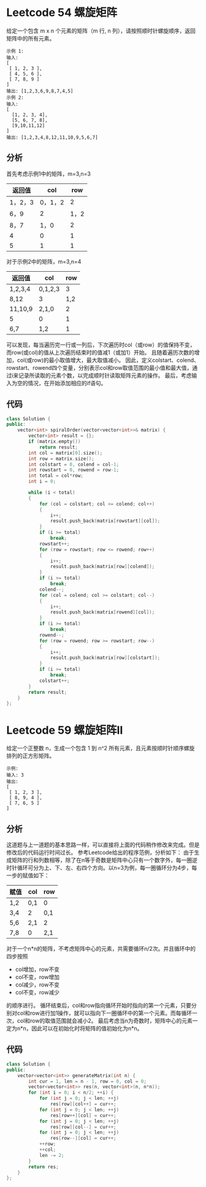 # Leetcode 54 螺旋矩阵
给定一个包含 m x n 个元素的矩阵（m 行, n 列），请按照顺时针螺旋顺序，返回矩阵中的所有元素。

```
示例 1:
输入:
[
 [ 1, 2, 3 ],
 [ 4, 5, 6 ],
 [ 7, 8, 9 ]
]
输出: [1,2,3,6,9,8,7,4,5]
示例 2:
输入:
[
  [1, 2, 3, 4],
  [5, 6, 7, 8],
  [9,10,11,12]
]
输出: [1,2,3,4,8,12,11,10,9,5,6,7]
```
## 分析

首先考虑示例1中的矩阵，m=3,n=3

|返回值|col|row|
|--|--|--|
|1，2，3|0，1，2|2|
|6，9|2|1，2|
|8，7|1，0|2|
|4|0|1|
|5|1|1|

对于示例2中的矩阵，m=3,n=4

|返回值|col|row|
|--|--|--|
|1,2,3,4|0,1,2,3|3|
|8,12|3|1,2|
|11,10,9|2,1,0|2|
|5|0|1|
|6,7|1,2|1|

可以发现，每当遍历完一行或一列后，下次遍历时col（或row）的值保持不变，而row(或col)的值从上次遍历结束时的值减1（或加1）开始。
且随着遍历次数的增加，col(或row)的最小取值增大，最大取值减小。
因此，定义colstart、colend、rowstart、rowend四个变量，分别表示col和row取值范围的最小值和最大值，通过i来记录所读取的元素个数，以完成顺时针读取矩阵元素的操作。
最后，考虑输入为空的情况，在开始添加相应的if语句。
## 代码

``` C++
class Solution {
public:
    vector<int> spiralOrder(vector<vector<int>>& matrix) {
        vector<int> result = {};
        if (matrix.empty())
            return result;
        int col = matrix[0].size();
        int row = matrix.size();
        int colstart = 0, colend = col-1;
        int rowstart = 0, rowend = row-1;
        int total = col*row;
        int i = 0;

        while (i < total)
        {
            for (col = colstart; col <= colend; col++)
            {
                i++;
                result.push_back(matrix[rowstart][col]);
            }
            if (i >= total)
                break;
            rowstart++;
            for (row = rowstart; row <= rowend; row++)
            {
                i++;
                result.push_back(matrix[row][colend]);
            }
            if (i >= total)
                break;
            colend--;
            for (col = colend; col >= colstart; col--)
            {
                i++;
                result.push_back(matrix[rowend][col]);
            }
            if (i >= total)
                break;
            rowend--;
            for (row = rowend; row >= rowstart; row--)
            {
                i++;
                result.push_back(matrix[row][colstart]);
            }
            if (i >= total)
                break;
            colstart++;
        }
        return result;
    }
};
```

# Leetcode 59 螺旋矩阵Ⅱ
给定一个正整数 n，生成一个包含 1 到 n^2 所有元素，且元素按顺时针顺序螺旋排列的正方形矩阵。
```
示例:
输入: 3
输出:
[
 [ 1, 2, 3 ],
 [ 8, 9, 4 ],
 [ 7, 6, 5 ]
]
```
## 分析
这道题与上一道题的基本思路一样，可以直接将上面的代码稍作修改来完成。但是修改后的代码运行时间过长。
参考Leetcode给出的程序范例，分析如下：
由于生成矩阵的行和列数相等，除了在n等于奇数是矩阵中心只有一个数字外，每一圈逆时针循环可分为上、下、左、右四个方向。以n=3为例，每一圈循环分为4步，每一步的赋值如下：

|赋值|col|row|
|--|--|--|
|1,2|0,1|0|
|3,4|2|0,1|
|5,6|2,1|2|
|7,8|0|2,1|

对于一个n\*n的矩阵，不考虑矩阵中心的元素，共需要循环n/2次。并且循环中的四步按照
- col增加，row不变
- col不变，row增加
- col减少，row不变
- col不变，row减少

的顺序进行。
循环结束后，col和row指向循环开始时指向的第一个元素，只要分别对col和row进行加1操作，就可以指向下一圈循环中的第一个元素。而每循环一次，col和row的取值范围就会减小2。
最后考虑当n为奇数时，矩阵中心的元素一定为n\*n，因此可以在初始化时将矩阵的值初始化为n\*n。

## 代码
```C++
class Solution {
public:
    vector<vector<int>> generateMatrix(int n) {
        int cur = 1, len = n - 1, row = 0, col = 0;
        vector<vector<int>> res(n, vector<int>(n, n*n));
        for (int i = 0; i < n/2; ++i) {
            for (int j = 0; j < len; ++j)
                res[row][col++] = cur++;
            for (int j = 0; j < len; ++j)
                res[row++][col] = cur++;
            for (int j = 0; j < len; ++j)
                res[row][col--] = cur++;
            for (int j = 0; j < len; ++j)
                res[row--][col] = cur++;
            ++row;
            ++col;
            len -= 2;
        }
        return res;
    }
};
```

